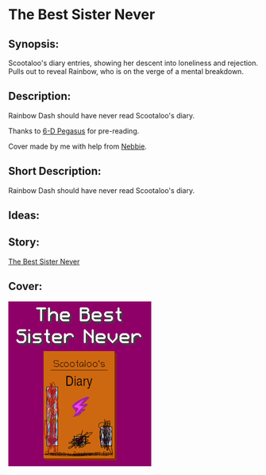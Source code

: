 # The Best Sister Never

## Synopsis:
Scootaloo's diary entries, showing her descent into loneliness and rejection. Pulls out to reveal Rainbow, who is on the verge of a mental breakdown.

## Description:
Rainbow Dash should have never read Scootaloo's diary.

Thanks to [6-D Pegasus](https://www.fimfiction.net/user/293755/6-D+Pegasus) for pre-reading.

Cover made by me with help from [Nebbie](https://www.fimfiction.net/user/35109/Nebbie).

## Short Description:
Rainbow Dash should have never read Scootaloo's diary.

## Ideas:


## Story:
[The Best Sister Never](./the-best-sister-never.md)

## Cover:
![cover](./cover/cover-3.png)